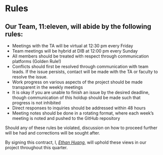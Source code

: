 # Rules

## Our Team, 11:eleven, will abide by the following rules:

- Meetings with the TA will be virtual at 12:30 pm every Friday
- Team meetings will be hybrid at DIB at 12:00 pm every Sunday
- All members should be treated with respect through communication platforms (Golden Rule!)
- Conflicts should first be resolved through communication with team leads. If the issue persists, contact will be made with the TA or faculty to resolve the issue.
- Work progress on various aspects of the project should be made transparent in the weekly meetings
- It is okay if you are unable to finish an issue by the desired deadline, though communication of this holdup should be made such that progress is not inhibited
- Direct responses to inquiries should be addressed within 48 hours
- Meeting notes should be done in a rotating format, where each week’s meeting is noted and pushed to the GitHub repository

Should any of these rules be violated, discussion on how to proceed further will be had and corrections will be sought after.

By signing this contract, I, *<u>Ethan Huang</u>*, will uphold these views in our project throughout this quarter.
